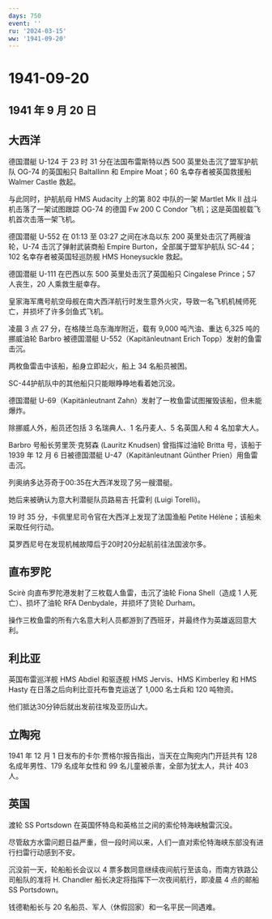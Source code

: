 ```yaml
---
days: 750
event: ''
ru: '2024-03-15'
ww: '1941-09-20'
---
```


# 1941-09-20

## 1941 年 9 月 20 日

## 大西洋

德国潜艇 U-124 于 23 时 31 分在法国布雷斯特以西 500
英里处击沉了盟军护航队 OG-74 的英国船只 Baltallinn 和 Empire Moat；60
名幸存者被英国救援船 Walmer Castle 救起。

与此同时，护航航母 HMS Audacity 上的第 802 中队的一架 Martlet Mk II
战斗机击落了一架试图跟踪 OG-74 的德国 Fw 200 C Condor
飞机；这是英国舰载飞机首次击落一架飞机。

德国潜艇 U-552 在 01:13 至 03:27 之间在冰岛以东 200
英里处击沉了两艘油轮，U-74 击沉了弹射武装商船 Empire
Burton，全部属于盟军护航队 SC-44；102 名幸存者被英国轻巡防舰 HMS
Honeysuckle 救起。

德国潜艇 U-111 在巴西以东 500 英里处击沉了英国船只 Cingalese Prince；57
人丧生，20 人乘救生艇幸存。

皇家海军鹰号航空母舰在南大西洋航行时发生意外火灾，导致一名飞机机械师死亡，并损坏了许多剑鱼式飞机。

凌晨 3 点 27 分，在格陵兰岛东海岸附近，载有 9,000 吨汽油、重达 6,325
吨的挪威油轮 Barbro 被德国潜艇 U-552（Kapitänleutnant Erich
Topp）发射的鱼雷击沉。

两枚鱼雷击中该船，船身立即起火，船上 34 名船员被困。

SC-44护航队中的其他船只只能眼睁睁地看着她沉没。

德国潜艇 U-69（Kapitänleutnant
Zahn）发射了一枚鱼雷试图摧毁该船，但未能爆炸。

除挪威人外，船员还包括 3 名瑞典人、1 名丹麦人、5 名英国人和 4
名加拿大人。

Barbro 号船长劳里茨·克努森 (Lauritz Knudsen) 曾指挥过油轮 Britta
号，该船于 1939 年 12 月 6 日被德国潜艇 U-47（Kapitänleutnant Günther
Prien）用鱼雷击沉。

列奥纳多达芬奇于00:35在大西洋发现了另一艘潜艇。

她后来被确认为意大利潜艇队员路易吉·托雷利 (Luigi Torelli)。

19 时 35 分，卡佩里尼司令官在大西洋上发现了法国渔船 Petite
Hélène；该船未采取任何行动。

莫罗西尼号在发现机械故障后于20时20分起航前往法国波尔多。

## 直布罗陀

Scirè 向直布罗陀港发射了三枚载人鱼雷，击沉了油轮 Fiona Shell（造成 1
人死亡）、损坏了油轮 RFA Denbydale，并损坏了货轮 Durham。

操作三枚鱼雷的所有六名意大利人员都游到了西班牙，并最终作为英雄返回意大利。

## 利比亚

英国布雷巡洋舰 HMS Abdiel 和驱逐舰 HMS Jervis、HMS Kimberley 和 HMS
Hasty 在日落之后向利比亚托布鲁克运送了 1,000 名士兵和 120 吨物资。

他们抵达30分钟后就出发前往埃及亚历山大。

## 立陶宛

1941 年 12 月 1 日发布的卡尔·贾格尔报告指出，当天在立陶宛内门开廷共有
128 名成年男性、179 名成年女性和 99 名儿童被杀害，全部为犹太人，共计 403
人。

## 英国

渡轮 SS Portsdown 在英国怀特岛和英格兰之间的索伦特海峡触雷沉没。

尽管敌方水雷问题日益严重，但一段时间以来，人们一直对索伦特海峡东部没有进行扫雷行动感到不安。

沉没前一天，轮船船长会议以 4
票多数同意继续夜间航行至该岛，而南方铁路公司船队的准将 H. Chandler
船长决定将指挥下一次夜间航行，即凌晨 4 点的邮船 SS Portsdown。

钱德勒船长与 20 名船员、军人（休假回家）和一名平民一同遇难。